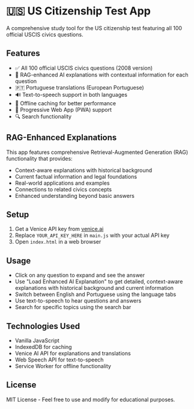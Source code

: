 # 🇺🇸 US Citizenship Test App

A comprehensive study tool for the US citizenship test featuring all 100 official USCIS civics questions.

## Features

- ✅ All 100 official USCIS civics questions (2008 version)
- 🧠 RAG-enhanced AI explanations with contextual information for each question
- 🇵🇹 Portuguese translations (European Portuguese)
- 🔊 Text-to-speech support in both languages
- 💾 Offline caching for better performance
- 📱 Progressive Web App (PWA) support
- 🔍 Search functionality

## RAG-Enhanced Explanations

This app features comprehensive Retrieval-Augmented Generation (RAG) functionality that provides:
- Context-aware explanations with historical background
- Current factual information and legal foundations
- Real-world applications and examples
- Connections to related civics concepts
- Enhanced understanding beyond basic answers

## Setup

1. Get a Venice API key from [venice.ai](https://venice.ai)
2. Replace `YOUR_API_KEY_HERE` in `main.js` with your actual API key
3. Open `index.html` in a web browser

## Usage

- Click on any question to expand and see the answer
- Use "Load Enhanced AI Explanation" to get detailed, context-aware explanations with historical background and current information
- Switch between English and Portuguese using the language tabs
- Use text-to-speech to hear questions and answers
- Search for specific topics using the search bar

## Technologies Used

- Vanilla JavaScript
- IndexedDB for caching
- Venice AI API for explanations and translations
- Web Speech API for text-to-speech
- Service Worker for offline functionality

## License

MIT License - Feel free to use and modify for educational purposes.